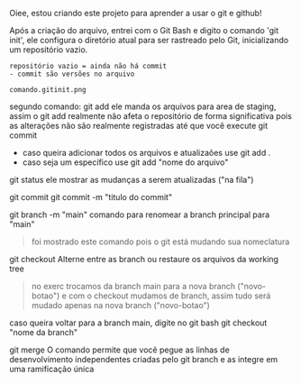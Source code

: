 Oiee, estou criando este projeto para aprender a usar o git e github! 

Após a criação do arquivo, entrei com o Git Bash e digito o comando 'git init', ele configura o diretório atual para ser rastreado pelo Git, inicializando um repositório vazio.

    repositório vazio = ainda não há commit
    - commit são versões no arquivo
    
    comando.gitinit.png

segundo comando: git add
ele manda os arquivos para area de staging, assim o git add realmente não afeta o repositório de forma significativa pois as alterações não são realmente registradas até que você execute git commit
 
  - caso queira adicionar todos os arquivos e atualizaões use 
    git add .
  - caso seja um específico use
    git add "nome do arquivo"

git status
ele mostrar as mudanças a serem atualizadas ("na fila")

git commit 
 git commit -m "titulo do commit"

git branch -m "main"
 comando para renomear a branch principal para "main"
 > foi mostrado este comando pois o git está mudando sua nomeclatura

git checkout 
Alterne entre as branch ou restaure os arquivos da working tree
 > no exerc trocamos da branch main para a nova branch ("novo-botao") e com o checkout mudamos de branch, assim tudo será mudado apenas na nova branch ("novo-botao")

caso queira voltar para a branch main, digite no git bash
git checkout "nome da branch"

git merge
O comando permite que você pegue as linhas de desenvolvimento independentes criadas pelo git branch e as integre em uma ramificação única